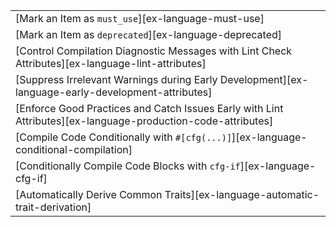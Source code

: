 ||
|--------|
| [Mark an Item as `must_use`][ex-language-must-use] |
| [Mark an Item as `deprecated`][ex-language-deprecated] |
| [Control Compilation Diagnostic Messages with Lint Check Attributes][ex-language-lint-attributes] |
| [Suppress Irrelevant Warnings during Early Development][ex-language-early-development-attributes] |
| [Enforce Good Practices and Catch Issues Early with Lint Attributes][ex-language-production-code-attributes] |
| [Compile Code Conditionally with `#[cfg(...)]`][ex-language-conditional-compilation] |
| [Conditionally Compile Code Blocks with `cfg-if`][ex-language-cfg-if] |
| [Automatically Derive Common Traits][ex-language-automatic-trait-derivation] | | |
